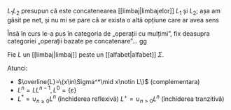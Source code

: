 $L_1L_2$ presupun că este concatenearea [[limbaj|limbajelor]] $L_1$ și $L_2$; așa am găsit pe net, și nu mi se pare că ar exista o altă opțiune care ar avea sens

Însă în curs le-a pus în categoria de „operații cu mulțimi”, fix deasupra categoriei „operații bazate pe concatenare”... gg

Fie $L$ un [[limbaj|limbaj]] peste un [[alfabet|alfabet]] $\Sigma$.

Atunci:
- $\overline{L}=\{x\in\Sigma^*\mid x\notin L\}$ (complementara)
- $L^n=LL^{n-1},L^0=\{\varepsilon\}$
- $L^*=\cup_{n\ge0}L^n$ (închiderea reflexivă)
  $L^+=\cup_{n\gt0}L^n$ (închiderea tranzitivă)